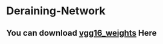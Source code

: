 # Deraining-Network

## You can download [vgg16_weights]("https://www.cs.toronto.edu/~frossard/post/vgg16/") Here
